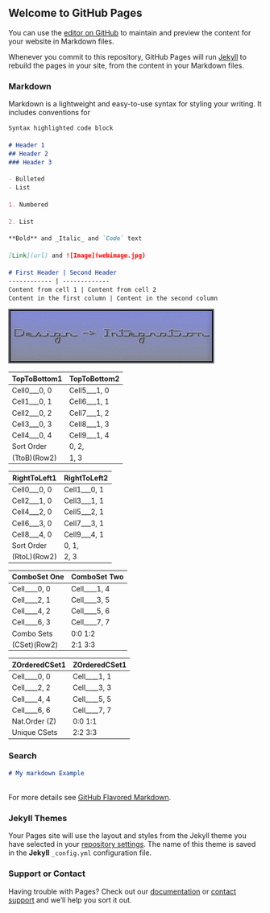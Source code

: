 ## Welcome to GitHub Pages

You can use the [editor on GitHub](https://github.com/princerupertiii/steamcmd/edit/gh-pages/index.md) to maintain and preview the content for your website in Markdown files.

Whenever you commit to this repository, GitHub Pages will run [Jekyll](https://jekyllrb.com/) to rebuild the pages in your site, from the content in your Markdown files.

### Markdown

Markdown is a lightweight and easy-to-use syntax for styling your writing. It includes conventions for

```markdown
Syntax highlighted code block

# Header 1
## Header 2
### Header 3

- Bulleted
- List

1. Numbered

2. List

**Bold** and _Italic_ and `Code` text

[Link](url) and ![Image](webimage.jpg)

# First Header | Second Header
------------ | -------------
Content from cell 1 | Content from cell 2
Content in the first column | Content in the second column

```

![Image](webimage.jpg)



TopToBottom1 | TopToBottom2
------------ | ------------
Cell0___0, 0 | Cell5___1, 0
Cell1___0, 1 | Cell6___1, 1
Cell2___0, 2 | Cell7___1, 2
Cell3___0, 3 | Cell8___1, 3
Cell4___0, 4 | Cell9___1, 4
Sort  Order  |     0, 2,
(TtoB)(Row2) |     1, 3

RightToLeft1 | RightToLeft2
------------ | -------------
Cell0___0, 0 | Cell1___0, 1
Cell2___1, 0 | Cell3___1, 1
Cell4___2, 0 | Cell5___2, 1
Cell6___3, 0 | Cell7___3, 1
Cell8___4, 0 | Cell9___4, 1
Sort  Order  |     0, 1,
(RtoL)(Row2) |     2, 3

ComboSet One | ComboSet Two
------------ | ------------
Cell____0, 0 | Cell____1, 4
Cell____2, 1 | Cell____3, 5
Cell____4, 2 | Cell____5, 6
Cell____6, 3 | Cell____7, 7
Combo Sets   |   0:0 1:2 
(CSet)(Row2) |   2:1 3:3

ZOrderedCSet1|ZOrderedCSet1
------------ | ------------
Cell____0, 0 | Cell____1, 1
Cell____2, 2 | Cell____3, 3
Cell____4, 4 | Cell____5, 5
Cell____6, 6 | Cell____7, 7
Nat.Order (Z)|   0:0 1:1 
Unique CSets |   2:2 3:3

### Search

```markdown
# My markdown Example



```

For more details see [GitHub Flavored Markdown](https://guides.github.com/features/mastering-markdown/).

### Jekyll Themes
Your Pages site will use the layout and styles from the Jekyll theme you have selected in your [repository settings](https://github.com/princerupertiii/steamcmd/settings). The name of this theme is saved in the **Jekyll** `_config.yml` configuration file.

### Support or Contact
Having trouble with Pages? Check out our [documentation](https://help.github.com/categories/github-pages-basics/) or [contact support](https://github.com/contact) and we’ll help you sort it out.



